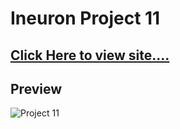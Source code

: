 
# Ineuron Project 11


## [Click Here to view site....](https://pankaj-kb.github.io/Ineuron-Project-11/)


## Preview

![Project 11](project-11-preview.gif)